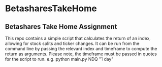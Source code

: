 # BetasharesTakeHome


<h2> Betashares Take Home Assignment </h2>
<p>This repo contains a simple script that calculates the return of an index, allowing for stock splits and ticker changes. It can be run from the command line by passing the relevant index and timeframe to compute the return as arguments. Please note, the timeframe must be passed in quotes for the script to run. e.g. python main.py NDQ "1 day" </p>